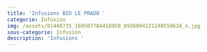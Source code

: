 ```yaml
---
title: 'Infusions BIO LE PRADO '
categorie: Infusion
img: /assets/81448735_169507784418950_8936094121240559616_n.jpg
sous-categorie: Infusion
description: 'Infusions '
---
```



